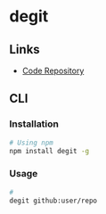 # degit

## Links

- [Code Repository](https://github.com/Rich-Harris/degit)

## CLI

### Installation

```sh
# Using npm
npm install degit -g
```

<!-- ### Commands

```sh
degit -h
``` -->

### Usage

```sh
#
degit github:user/repo
```
